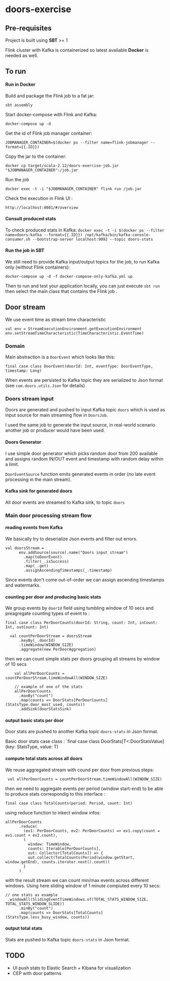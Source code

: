 # doors-exercise

## Pre-requisites
Project is built using **SBT**  >= 1 

Flink cluster with Kafka is containerized so latest available **Docker** is needed as well.
 
## To run

#### Run in Docker

Build and package the Flink job to a fat jar:

`sbt assembly`

Start docker-compose with Flink and Kafka:

`docker-compose up -d`

Get the id of Flink job manager container:

`JOBMANAGER_CONTAINER=$(docker ps --filter name=flink-jobmanager --format={{.ID}})`


Copy the jar to the container:

`docker cp target/scala-2.12/doors-exercise-job.jar "$JOBMANAGER_CONTAINER":/job.jar`

Run the job 

`docker exec -t -i "$JOBMANAGER_CONTAINER" flink run /job.jar`

Check the execution in Flink UI : 

`http://localhost:8081/#/overview`


#### Consult produced stats
To check produced stats  in Kafka:
`docker exec -t -i $(docker ps --filter name=doors-kafka --format={{.ID}}) /opt/kafka/bin/kafka-console-consumer.sh --bootstrap-server localhost:9092 --topic doors-stats
` 


#### Run the job in SBT

We still need to provide Kafka input/output topics for the job, to run Kafka only (without Flink containers):
```
docker-compose up -d -f docker-compose-only-kafka.yml up
```
Then to run and test your application locally, you can just execute `sbt run` then select the main class that contains the Flink job . 


 
## Door stream
We use event time as stream time characteristic
``` 
val env = StreamExecutionEnvironment.getExecutionEnvironment
env.setStreamTimeCharacteristic(TimeCharacteristic.EventTime)
```

### Domain

Main abstraction is a `DoorEvent` which looks like this:
```
final case class DoorEvent(doorId: Int, eventType: DoorEventType, timestamp: Long)
```
When events are persisted to Kafka topic they are serialized to Json format (see `com.doors.utils.Json` for details)
 

### Doors stream input
Doors are generated and pushed to input Kafka topic `doors` which is used as input source for main streaming flow in `DoorsJob`.

I used the same job to generate the input source, in real-world scenario another job or producer would have been used. 

#### Doors Generator
I use simple door generator which picks random door from 200 available and assigns random IN/OUT event and timestamp with random delay within a limit.

`DoorEventSource` function emits generated  events in order (no late event processing in the main stream).


#### Kafka sink for generated doors
All door events are streamed to Kafka sink, to topic `doors`


 
### Main door processing stream flow
#### reading events from Kafka
We basically try to deserialize Json events and filter out errors.

```
val doorsStream =
      env.addSource(source).name("Doors input stream")
        .map(toDoorEvent)
        .filter(_.isSuccess)
        .map(_.get)
        .assignAscendingTimestamps(_.timestamp)
```

Since events don't come out-of-order we can assign ascending timestamps and watermarks.


#### counting per door and producing basic stats
We group   events by `doorId` field using tumbling window of 10 secs and preagregate counting types of event to : 
``` 
final case class PerDoorCounts(doorId: String, count: Int, inCount: Int, outCount: Int)

  val countPerDoorStream = doorsStream
      .keyBy(_.doorId)
      .timeWindow(WINDOW_SIZE)
      .aggregate(new PerDoorAggregation)

```

then we can count simple stats per doors grouping all streams by window of 10 secs
```
    val allPerDoorCounts = countPerDoorStream.timeWindowAll(WINDOW_SIZE)
    
    // example of one of the stats
    allPerDoorCounts
      .maxBy("count")
      .map(counts => DoorStats[PerDoorCounts](StatsType.door_most_used, counts))
      .addSink(doorStatsSink)
```

        
#### output basic stats per door
Door stats are pushed to another Kafka topic `doors-stats` in Json format.

Basic door stats case class :
`final case class DoorStats[T<:DoorStatsValue](key: StatsType, value: T)


#### compute total stats across all doors
We reuse aggregated stream with cound per door from previous steps:

` val allPerDoorCounts = countPerDoorStream.timeWindowAll(WINDOW_SIZE)`

then we need to aggregate events per period (window start-end)
to be able to produce stats correspondig to this interface : 
```
final case class TotalCounts(period: Period, count: Int) 
```

using reduce function to inkect window infos:
```
allPerDoorCounts
      .reduce(
        (ev1: PerDoorCounts, ev2: PerDoorCounts) => ev1.copy(count = ev1.count + ev2.count),
        (
          window: TimeWindow,
          counts: Iterable[PerDoorCounts],
          out: Collector[TotalCounts]) => {
          out.collect(TotalCounts(Period(window.getStart, window.getEnd), counts.iterator.next().count))
        }
      )
```

with the result stream we can count min/max events across different windows. Using here sliding window of 1 minute compiuted every 10 secs:

```
// one stats as example
 .windowAll(SlidingEventTimeWindows.of(TOTAL_STATS_WINDOW_SIZE, TOTAL_STATS_WINDOW_SLIDE))
      .minBy("count")
      .map(counts => DoorStats[TotalCounts](StatsType.less_busy_window, counts))
```
#### output total  stats
Stats are pushed to  Kafka topic `doors-stats` in Json format.


## TODO
- UI push stats to Elastic Search + Kibana for visualization
- CEP with door patterns
